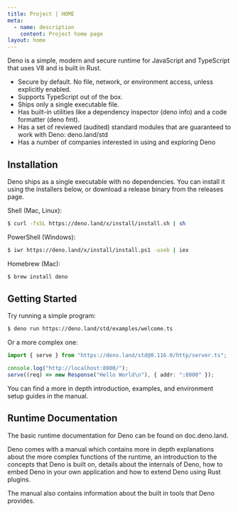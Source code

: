 ```yaml
---
title: Project | HOME
meta:
  - name: description
    content: Project home page
layout: home
---
```


Deno is a simple, modern and secure runtime for JavaScript and TypeScript that uses V8 and is built in Rust.

* Secure by default. No file, network, or environment access, unless explicitly enabled.
* Supports TypeScript out of the box.
* Ships only a single executable file.
* Has built-in utilities like a dependency inspector (deno info) and a code formatter (deno fmt).
* Has a set of reviewed (audited) standard modules that are guaranteed to work with Deno: deno.land/std
* Has a number of companies interested in using and exploring Deno

## Installation
Deno ships as a single executable with no dependencies. You can install it using the installers below, or download a release binary from the releases page.

Shell (Mac, Linux):
```bash
$ curl -fsSL https://deno.land/x/install/install.sh | sh
```

PowerShell (Windows):
```bash
$ iwr https://deno.land/x/install/install.ps1 -useb | iex
```

Homebrew (Mac):
```bash
$ brew install deno
```

## Getting Started
Try running a simple program:

```bash
$ deno run https://deno.land/std/examples/welcome.ts
```

Or a more complex one:
```ts
import { serve } from "https://deno.land/std@0.116.0/http/server.ts";

console.log("http://localhost:8000/");
serve((req) => new Response("Hello World\n"), { addr: ":8000" });
```

You can find a more in depth introduction, examples, and environment setup guides in the manual.

## Runtime Documentation
The basic runtime documentation for Deno can be found on doc.deno.land.

Deno comes with a manual which contains more in depth explanations about the more complex functions of the runtime, an introduction to the concepts that Deno is built on, details about the internals of Deno, how to embed Deno in your own application and how to extend Deno using Rust plugins.

The manual also contains information about the built in tools that Deno provides.
